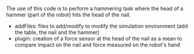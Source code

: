 The use of this code is to perform a hammering task where the head of a hammer (part of the robot) hits the head of the nail. 

- addFiles: files to add/modify to modify the simulation environment (add the table, the nail and the hammer)
- plugin: creation of a force sensor at the head of the nail as a mean to compare impact on the nail and force measured on the robot's hand  
